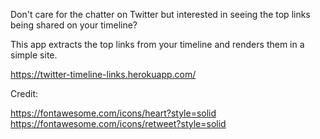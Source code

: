 Don't care for the chatter on Twitter but interested in seeing the top links being shared on your timeline?

This app extracts the top links from your timeline and renders them in a simple site.

https://twitter-timeline-links.herokuapp.com/

Credit:

https://fontawesome.com/icons/heart?style=solid
https://fontawesome.com/icons/retweet?style=solid